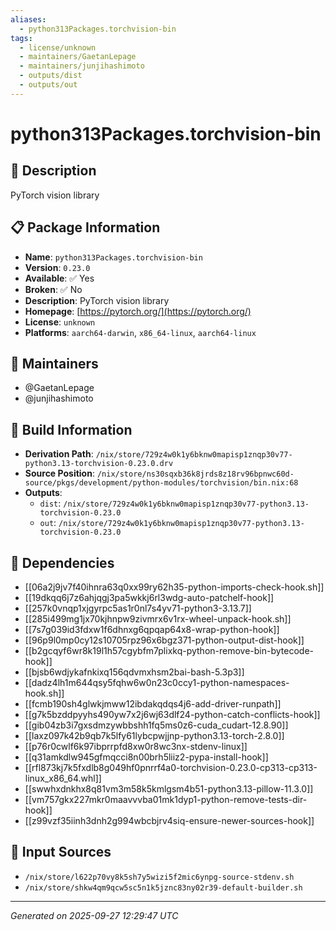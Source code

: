 ```yaml
---
aliases:
  - python313Packages.torchvision-bin
tags:
  - license/unknown
  - maintainers/GaetanLepage
  - maintainers/junjihashimoto
  - outputs/dist
  - outputs/out
---
```


# python313Packages.torchvision-bin

## 📝 Description

PyTorch vision library

## 📋 Package Information

- **Name**: `python313Packages.torchvision-bin`
- **Version**: `0.23.0`
- **Available**: ✅ Yes
- **Broken**: ✅ No
- **Description**: PyTorch vision library
- **Homepage**: [https://pytorch.org/](https://pytorch.org/)
- **License**: `unknown`
- **Platforms**: `aarch64-darwin`, `x86_64-linux`, `aarch64-linux`
## 👥 Maintainers

- @GaetanLepage
- @junjihashimoto


## 🔧 Build Information

- **Derivation Path**: `/nix/store/729z4w0k1y6bknw0mapisp1znqp30v77-python3.13-torchvision-0.23.0.drv`
- **Source Position**: `/nix/store/ns30sqxb36k8jrds8z18rv96bpnwc60d-source/pkgs/development/python-modules/torchvision/bin.nix:68`
- **Outputs**:
  - `dist`:  `/nix/store/729z4w0k1y6bknw0mapisp1znqp30v77-python3.13-torchvision-0.23.0`
  - `out`:  `/nix/store/729z4w0k1y6bknw0mapisp1znqp30v77-python3.13-torchvision-0.23.0`

## 🔗 Dependencies

- [[06a2j9jv7f40ihnra63q0xx99ry62h35-python-imports-check-hook.sh]]
- [[19dkqq6j7z6ahjqgj3pa5wkkj6rl3wdg-auto-patchelf-hook]]
- [[257k0vnqp1xjgyrpc5as1r0nl7s4yv71-python3-3.13.7]]
- [[285i499mg1jx70kjhnpw9zivmrx6v1rx-wheel-unpack-hook.sh]]
- [[7s7g039id3fdxw1f6dhnxg6qpqap64x8-wrap-python-hook]]
- [[96p9l0mp0cy12s10705rpz96x6bgz371-python-output-dist-hook]]
- [[b2gcqyf6wr8k19l1h57cgybfm7plixkq-python-remove-bin-bytecode-hook]]
- [[bjsb6wdjykafnkixq156qdvmxhsm2bai-bash-5.3p3]]
- [[dadz4lh1m644qsy5fqhw6w0n23c0ccy1-python-namespaces-hook.sh]]
- [[fcmb190sh4glwkjmww12ibdakqdqs4j6-add-driver-runpath]]
- [[g7k5bzddpyyhs490yw7x2j6wj63dlf24-python-catch-conflicts-hook]]
- [[gib04zb3i7gxsdmzywbbshh1fq5ms0z6-cuda_cudart-12.8.90]]
- [[laxz097k42b9qb7k5lfy61lybcpwjjnp-python3.13-torch-2.8.0]]
- [[p76r0cwlf6k97ibprrpfd8xw0r8wc3nx-stdenv-linux]]
- [[q31amkdlw945gfmqcci8n00brh5liiz2-pypa-install-hook]]
- [[rfl873kj7k5fxdlb8g049hf0pnrrf4a0-torchvision-0.23.0-cp313-cp313-linux_x86_64.whl]]
- [[swwhxdnkhx8q81vm3m58k5kmlgsm4b51-python3.13-pillow-11.3.0]]
- [[vm757gkx227mkr0maavvvba01mk1dyp1-python-remove-tests-dir-hook]]
- [[z99vzf35iinh3dnh2g994wbcbjrv4siq-ensure-newer-sources-hook]]

## 📁 Input Sources

- `/nix/store/l622p70vy8k5sh7y5wizi5f2mic6ynpg-source-stdenv.sh`
- `/nix/store/shkw4qm9qcw5sc5n1k5jznc83ny02r39-default-builder.sh`

---
*Generated on 2025-09-27 12:29:47 UTC*
